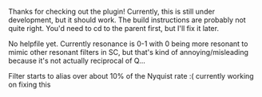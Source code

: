 Thanks for checking out the plugin! Currently, this is still under development, but it should work. The build instructions are probably not quite right. You'd need to cd to the parent first, but I'll fix it later.

No helpfile yet. Currently resonance is 0-1 with 0 being more resonant to mimic other resonant filters in SC, but that's kind of annoying/misleading because it's not actually reciprocal of Q...

Filter starts to alias over about 10% of the Nyquist rate :( currently working on fixing this
